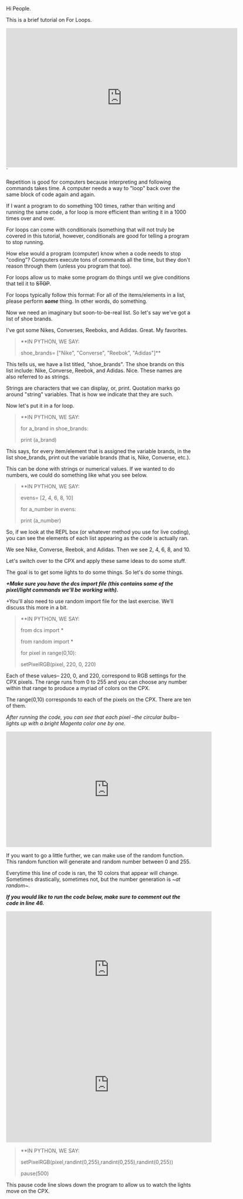﻿Hi People. 

This is a brief tutorial on For Loops.

<iframe width="630" height="380" src="https://www.useloom.com/embed/3a16440dbf124a28a170a26bfb40bdb2" frameborder="0" webkitallowfullscreen mozallowfullscreen allowfullscreen></iframe>`


Repetition is good for computers because interpreting and following commands takes time. A computer needs a way to "loop" back over the same block of code again and again.

If I want a program to do something 100 times, rather than writing and running the same code, a for loop is more efficient than writing it in a 1000 times over and over.

For loops can come with conditionals (something that will not truly be covered in this tutorial, however, conditionals are good for telling a program to stop running.

How else would a program (computer) know when a code needs to stop "coding"? Computers execute tons of commands all the time, but they don't reason through them (unless you program that too).

For loops allow us to make some program do things until we give conditions that tell it to ~~STOP~~.


For loops typically follow this format: For all of the items/elements in a list, please perform ***some*** thing. In other words, do something.

Now we need an imaginary but soon-to-be-real list. So let's say we've got a list of shoe brands.

I've got some Nikes, Converses, Reeboks, and Adidas. Great. My favorites.


> **IN PYTHON, WE SAY:
> 
>  shoe_brands= ["Nike", "Converse", "Reebok", "Adidas"]**



This tells us, we have a list titled, "shoe_brands". The shoe brands on this list include: Nike, Converse, Reebok, and Adidas. Nice. These names are also referred to as strings.

Strings are characters that we can display, or, print. Quotation marks go around "string" variables. That is how we indicate that they are such.

Now let's put it in a for loop.


> **IN PYTHON, WE SAY:
> 
> for a_brand in shoe_brands:
> 
>  print (a_brand)



This says, for every item/element that is assigned the variable brands, in the list shoe_brands, print out the variable brands (that is, Nike, Converse, etc.).

This can be done with strings or numerical values. If we wanted to do numbers, we could do something like what you see below.


> **IN PYTHON, WE SAY:
> 
> evens= [2, 4, 6, 8, 10]
> 
> for a_number in evens:
> 
> print (a_number)


So, if we look at the REPL box (or whatever method you use for live coding), you can see the elements of each list appearing as the code is actually ran.

We see Nike, Converse, Reebok, and Adidas. Then we see 2, 4, 6, 8, and 10.



Let's switch over to the CPX and apply these same ideas to do some stuff.

The goal is to get some lights to do some things. So let's do some things.



***+Make sure you have the dcs import file (this contains some of the pixel/light commands we'll be working with).***

+You'll also need to use random import file for the last exercise. We'll discuss this more in a bit.


> **IN PYTHON, WE SAY:
> 
> from dcs import *
> 
> from random import *
> 
> for pixel in range(0,10):
> 
>  setPixelRGB(pixel, 220, 0, 220)

Each of these values– 220, 0, and 220, correspond to RGB settings for the CPX pixels. The range runs from 0 to 255 and you can choose any number within that range to produce a myriad of colors on the CPX.

The range(0,10) corresponds to each of the pixels on the CPX. There are ten of them.



*After running the code, you can see that each pixel –the circular bulbs–lights up with a bright Magenta color one by one.*

   <iframe width="560" height="315" src="https://www.youtube.com/embed/4s5Glg8g46M" frameborder="0" allow="autoplay; encrypted-media" allowfullscreen></iframe>
    

If you want to go a little further, we can make use of the random function. This random function will generate and random number between 0 and 255.

Everytime this line of code is ran, the 10 colors that appear will change. Sometimes drastically, sometimes not, but the number generation is *~*at random*~*.

***If you would like to run the code below, make sure to comment out the code in line 46.***

   <iframe width="560" height="315" src="https://www.youtube.com/embed/LquLXgOGf1M" frameborder="0" allow="autoplay; encrypted-media" allowfullscreen></iframe>
   
   <iframe width="560" height="315" src="https://www.youtube.com/embed/Gdl4gpj6wog" frameborder="0" allow="autoplay; encrypted-media" allowfullscreen></iframe>

> **IN PYTHON, WE SAY:
> 
> setPixelRGB(pixel,randint(0,255),randint(0,255),randint(0,255))
> 
> pause(500)

This pause code line slows down the program to allow us to watch the lights move on the CPX.


